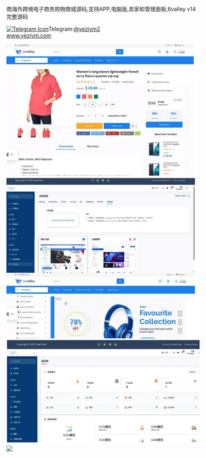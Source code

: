 商海外跨境电子商务购物商城源码,支持APP,电脑版,卖家和管理面板,6valley v14完整源码<p dir="auto"><a target="_blank" rel="noopener noreferrer nofollow" href="https://camo.githubusercontent.com/d614d90677fbc2e34c7c62ebc68c82379d87a57c4beaf05af65fec7ba6b72e36/68747470733a2f2f63646e2d69636f6e732d706e672e666c617469636f6e2e636f6d2f3531322f323131312f323131313634362e706e67"><img src="https://camo.githubusercontent.com/d614d90677fbc2e34c7c62ebc68c82379d87a57c4beaf05af65fec7ba6b72e36/68747470733a2f2f63646e2d69636f6e732d706e672e666c617469636f6e2e636f6d2f3531322f323131312f323131313634362e706e67" alt="Telegram Icon" style="width: 16px; max-width: 100%;" data-canonical-src="https://cdn-icons-png.flaticon.com/512/2111/2111646.png"></a>Telegram:<a href="https://t.me/yeziym1" rel="nofollow">@yeziym2</a><br><a href="https://www.yeziym.com/">www.yeziym.com</a></p><img src="https://github.com/yeziym/UAizCdODcq/blob/main/B5qi9.png"><img src="https://github.com/yeziym/UAizCdODcq/blob/main/bzG6v.png"><img src="https://github.com/yeziym/UAizCdODcq/blob/main/X0q7u.png"><img src="https://github.com/yeziym/UAizCdODcq/blob/main/uSi8B.png">